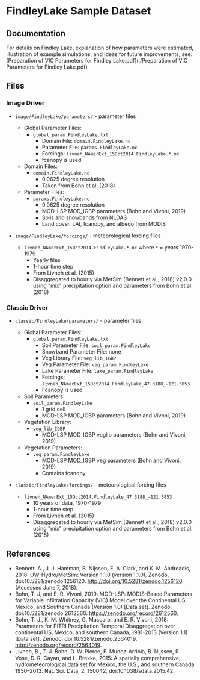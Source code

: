 # FindleyLake Sample Dataset

## Documentation
For details on Findley Lake, explanation of how parameters were estimated, illustration of example simulations, and ideas for future improvements, see: [Preparation of VIC Parameters for Findley Lake.pdf](./Preparation of VIC Parameters for Findley Lake.pdf)

## Files

### Image Driver

- `image/FindleyLake/parameters/` - parameter files
    - Global Parameter Files:
        - `global_param.FindleyLake.txt`
            - Domain File: `domain.FindleyLake.nc`
            - Parameter File: `params.FindleyLake.nc`
            - Forcings: `livneh_NAmerExt_15Oct2014.FindleyLake.*.nc`
            - fcanopy is used 
    - Domain Files:
        - `domain.FindleyLake.nc`
            - 0.0625 degree resolution
            - Taken from Bohn et al. (2018)
    - Parameter Files:
        - `params.FindleyLake.nc`
            - 0.0625 degree resolution
            - MOD-LSP MOD_IGBP parameters (Bohn and Vivoni, 2019)
            - Soils and snowbands from NLDAS
            - Land cover, LAI, fcanopy, and albedo from MODIS

- `image/FindleyLake/forcings/` - meteorological forcing files
    - `livneh_NAmerExt_15Oct2014.FindleyLake.*.nc` where `*` = years 1970-1979
        - Yearly files
        - 1-hour time step
        - From Livneh et al. (2015)
        - Disaggregated to hourly via MetSim (Bennett et al., 2018) v2.0.0 using "mix" precipitation option and parameters from Bohn et al. (2018)

### Classic Driver

- `classic/FindleyLake/parameters/` - parameter files
    - Global Parameter Files:
        - `global_param.FindleyLake.txt`
            - Soil Parameter File: `soil_param.FindleyLake`
            - Snowband Parameter File: none
            - Veg Library File: `veg_lib_IGBP`
            - Veg Parameter File: `veg_param.FindleyLake`
            - Lake Parameter File: `lake_param.FindleyLake`
            - Forcings: `livneh_NAmerExt_15Oct2014.FindleyLake_47.3188_-121.5853`
            - Fcanopy is used
    - Soil Parameters:
        - `soil_param.FindleyLake`
            - 1 grid cell
            - MOD-LSP MOD_IGBP parameters (Bohn and Vivoni, 2019)
    - Vegetation Library:
        - `veg_lib_IGBP`
            - MOD-LSP MOD_IGBP veglib parameters (Bohn and Vivoni, 2019)
    - Vegetation Parameters:
        - `veg_param.FindleyLake`
            - MOD-LSP MOD_IGBP veg parameters (Bohn and Vivoni, 2019)
            - Contains fcanopy

- `classic/FindleyLake/forcings/` - meteorological forcing files
    - `livneh_NAmerExt_15Oct2014.FindleyLake_47.3188_-121.5853`
        - 10 years of data, 1970-1979
        - 1-hour time step
        - From Livneh et al. (2015)
        - Disaggregated to hourly via MetSim (Bennett et al., 2018) v2.0.0 using "mix" precipitation option and parameters from Bohn et al. (2018)

## References
 - Bennett, A., J. J. Hamman, B. Nijssen, E. A. Clark, and K. M. Andreadis, 2018: UW-Hydro/MetSim: Version 1.1.0 (version 1.1.0). Zenodo, doi:10.5281/zenodo.1256120. http://doi.org/10.5281/zenodo.1256120 (Accessed June 7, 2018).
 - Bohn, T. J, and E. R. Vivoni, 2019: MOD-LSP: MODIS-Based Parameters for Variable Infiltration Capacity (VIC) Model over the Continental US, Mexico, and Southern Canada (Version 1.0) [Data set]. Zenodo, doi:10.5281/zenodo.2612560. https://zenodo.org/record/2612560.
 - Bohn, T. J., K. M. Whitney, G. Mascaro, and E. R. Vivoni, 2018: Parameters for PITRI Precipitation Temporal Disaggregation over continental US, Mexico, and southern Canada, 1981-2013 (Version 1.1) [Data set]. Zenodo, doi:10.5281/zenodo.2564019. http://zenodo.org/record/2564019.
 - Livneh, B., T. J. Bohn, D. W. Pierce, F. Munoz-Arriola, B. Nijssen, R. Vose, D. R. Cayan, and L. Brekke, 2015: A spatially comprehensive, hydrometeorological data set for Mexico, the U.S., and southern Canada 1950–2013. Nat. Sci. Data, 2, 150042, doi:10.1038/sdata.2015.42.
